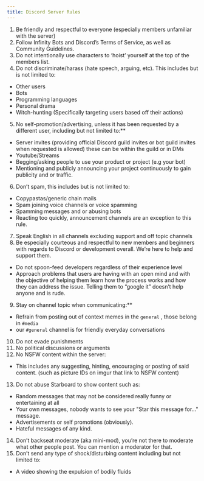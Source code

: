 ```yaml
---
title: Discord Server Rules
---
```


1. Be friendly and respectful to everyone (especially members unfamiliar with the server)
2. Follow Infinity Bots and Discord’s Terms of Service, as well as Community Guidelines.
3. Do not intentionally use characters to ‘hoist’ yourself at the top of the members list.
4. Do not discriminate/harass (hate speech, arguing, etc). This includes but is not limited to:
  - Other users
  - Bots
  - Programming languages
  - Personal drama
  - Witch-hunting (Specifically targeting users based off their actions)
5. No self-promotion/advertising, unless it has been requested by a different user, including but not limited to:**
  - Server invites (providing official Discord guild invites or bot guild invites when requested is allowed) these can be within the guild or in DMs
  - Youtube/Streams
  - Begging/asking people to use your product or project (e.g your bot)
  - Mentioning and publicly announcing your project continuously to gain publicity and or traffic.
6. Don’t spam, this includes but is not limited to:
  - Copypastas/generic chain mails
  - Spam joining voice channels or voice spamming
  - Spamming messages and or abusing bots
  - Reacting too quickly, announcement channels are an exception to this rule.
7. Speak English in all channels excluding support and off topic channels
8. Be especially courteous and respectful to new members and beginners with regards to Discord or development overall. We’re here to help and support them.
  - Do not spoon-feed developers regardless of their experience level 
  - Approach problems that users are having with an open mind and with the objective of helping them learn how the process works and how they can address the issue. Telling them to “google it” doesn’t help anyone and is rude. 
9. Stay on channel topic when communicating:**
  - Refrain from posting out of context memes in the `general` , those belong in `#media`
  - our `#general` channel  is for friendly everyday conversations
10. Do not evade punishments
11. No political discussions or arguments
12. No NSFW content within the server: 
   - This includes any suggesting, hinting, encouraging or posting of said content. (such as picture IDs on imgur that link to NSFW content)
13. Do not abuse Starboard to show content such as:
   - Random messages that may not be considered really funny or entertaining at all
   - Your own messages, nobody wants to see your "Star this message for..." message.
   - Advertisements or self promotions (obviously).
   - Hateful messages of any kind.
14. Don’t backseat moderate (aka mini-mod), you’re not there to moderate what other people post. You can mention a moderator for that.
15. Don’t send any type of shock/disturbing content including but not limited to:
   - A video showing the expulsion of bodily fluids
